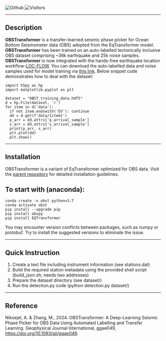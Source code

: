 ![Github](https://github.com/alirezaniki/OBSTransformer/assets/24492517/3676bc18-663c-4bc8-97ab-fbeea89c3273)
![Visitors](https://api.visitorbadge.io/api/visitors?path=https%3A%2F%2Fgithub.com%2Falirezaniki%2FOBSTransformer&labelColor=%2337d67a&countColor=%23263759&style=plastic)

---
Description
--

**OBSTransformer** is a transfer-learned seismic phase picker for Ocean Bottom Seismometer data (OBS) adopted from the EqTransformer model. 
**OBSTransformer** has been trained on an auto-labelled tectonically inclusive OBS dataset comprising ~36k earthquake and 25k noise samples.
**OBSTransformer** is now integrated with the hands-free earthquake location workflow-[LOC-FLOW](https://github.com/Dal-mzhang/LOC-FLOW).
You can download the auto-labelled data and noise samples used for model training via [this link](https://drive.google.com/file/d/1hjblXA1DuNFhMdojJD9-qYXQdchgCSNB/view?usp=sharing). Below
snippet code demonstrates how to deal with the dataset:
```
import h5py as hp
import matplotlib.pyplot as plt

dataset = "OBST_training_data.hdf5"
d = hp.File(dataset, 'r')
for item in d['data']:
  if not item.endswith('EV'): continue 
  dd = d.get(f'data/{item}')
  p_arr = dd.attrs['p_arrival_sample']
  s_arr = dd.attrs['s_arrival_sample']
  print(p_arr, s_arr)
  plt.plot(dd)
  plt.show()
```

---
Installation
--

OBSTransformer is a variant of EqTransformer optimized for OBS data. Visit the [parent repository](https://github.com/smousavi05/EQTransformer) for detailed installation guidelines.

To start with (anaconda):
--

```
conda create -n obst python=3.7
conda activate obst
pip install --upgrade pip
pip install obspy
pip install EQTransformer
```
You may encounter version conflicts between packages, such as numpy or protobuf. Try to install the suggested versions to eliminate the issue.

---
Quick Instruction
--


  1. Create a text file including instrument information (see stations.dat)
  2. Build the required station metadata using the provided shell script (build_json.sh; needs two addresses)
  3. Prepare the dataset directory (see dataset/)
  4. Run the detection.py code (python detection.py dataset/)

---

Reference
--

Niksejel, A. & Zhang, M., 2024. OBSTransformer: A Deep-Learning Seismic Phase Picker for OBS Data Using Automated Labelling and Transfer Learning. Geophysical Journal International, ggae049, https://doi.org/10.1093/gji/ggae049.

```

